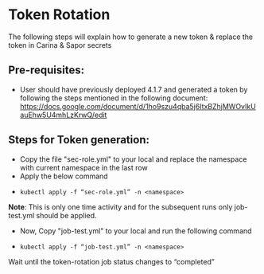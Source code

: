 # Token Rotation

The following steps will explain how to generate a new token & replace the token in Carina & Sapor secrets

## Pre-requisites: 

- User should have previously deployed 4.1.7 and generated a token by following the steps mentioned in the following document: <https://docs.google.com/document/d/1ho9szu4qba5j6ItxBZhjMWOvIkUauEhw5U4mhLzKrwQ/edit>

## Steps for Token generation:

- Copy the file "sec-role.yml" to your local and replace the namespace with current namespace in the last row
-  Apply the below command 
-  ```console
   kubectl apply -f “sec-role.yml” -n <namespace>
   ```
**Note**: This is only one time activity and for the subsequent runs only job-test.yml should be applied.
- Now, Copy "job-test.yml" to your local and run the following command
- ```console
  kubectl apply -f “job-test.yml” -n <namespace>
  ```
Wait until the token-rotation job status changes to “completed”
